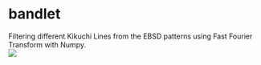 # bandlet
Filtering different Kikuchi Lines from the EBSD patterns using Fast Fourier Transform with Numpy. <br>
<img src="https://media.giphy.com/media/uxx279b2PxRZ9lbYV3/giphy.gif">
